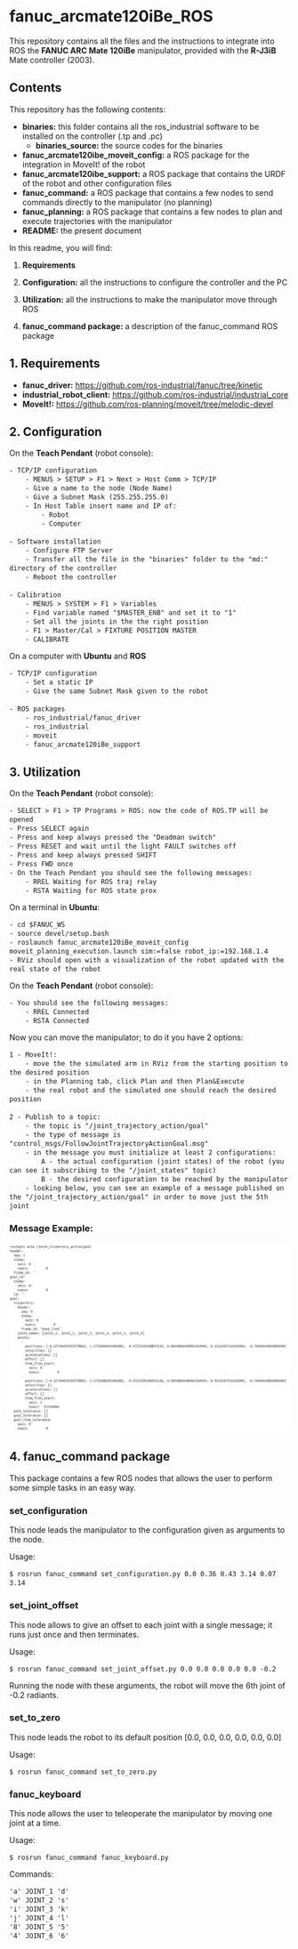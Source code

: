 # fanuc_arcmate120iBe_ROS
This repository contains all the files and the instructions to integrate into ROS the **FANUC ARC Mate 120iBe** manipulator, provided with the **R-J3iB** Mate controller (2003).

## Contents
This repository has the following contents:

- **binaries:** this folder contains all the ros_industrial software to be installed on the controller (.tp and .pc)
	- **binaries_source:** the source codes for the binaries
- **fanuc_arcmate120ibe_moveit_config:** a ROS package for the integration in MoveIt! of the robot
- **fanuc_arcmate120ibe_support:** a ROS package that contains the URDF of the robot and other configuration files
- **fanuc_command:** a ROS package that contains a few nodes to send commands directly to the manipulator (no planning)
- **fanuc_planning:** a ROS package that contains a few nodes to plan and execute trajectories with the manipulator
- **README:** the present document

In this readme, you will find:

1. **Requirements**

2. **Configuration:** all the instructions to configure the controller and the PC

3. **Utilization:** all the instructions to make the manipulator move through ROS

4. **fanuc_command package:** a description of the fanuc_command ROS package

## 1. Requirements

- **fanuc_driver:** https://github.com/ros-industrial/fanuc/tree/kinetic
- **industrial_robot_client:** https://github.com/ros-industrial/industrial_core
- **MoveIt!:** https://github.com/ros-planning/moveit/tree/melodic-devel

## 2. Configuration

On the **Teach Pendant** (robot console):

	- TCP/IP configuration
		- MENUS > SETUP > F1 > Next > Host Comm > TCP/IP
		- Give a name to the node (Node Name)
		- Give a Subnet Mask (255.255.255.0)
		- In Host Table insert name and IP of:
			- Robot
			- Computer

	- Software installation
		- Configure FTP Server
		- Transfer all the file in the "binaries" folder to the "md:" directory of the controller
		- Reboot the controller

	- Calibration
		- MENUS > SYSTEM > F1 > Variables
		- Find variable named "$MASTER_ENB" and set it to "1"
		- Set all the joints in the the right position
		- F1 > Master/Cal > FIXTURE POSITION MASTER
		- CALIBRATE

On a computer with **Ubuntu** and **ROS**

	- TCP/IP configuration
		- Set a static IP
		- Give the same Subnet Mask given to the robot
		
	- ROS packages
		- ros_industrial/fanuc_driver
		- ros_industrial
		- moveit
		- fanuc_arcmate120iBe_support

## 3. Utilization

On the **Teach Pendant** (robot console):

	- SELECT > F1 > TP Programs > ROS: now the code of ROS.TP will be opened
	- Press SELECT again
	- Press and keep always pressed the "Deadman switch"
	- Press RESET and wait until the light FAULT switches off
	- Press and keep always pressed SHIFT
	- Press FWD once
	- On the Teach Pendant you should see the following messages:
		- RREL Waiting for ROS traj relay
		- RSTA Waiting for ROS state prox

On a terminal in **Ubuntu**:

	- cd $FANUC_WS
	- source devel/setup.bash
	- roslaunch fanuc_arcmate120iBe_moveit_config moveit_planning_execution.launch sim:=false robot_ip:=192.168.1.4
	- RViz should open with a visualization of the robot updated with the real state of the robot

On the **Teach Pendant** (robot console):

	- You should see the following messages:
		- RREL Connected
		- RSTA Connected

Now you can move the manipulator; to do it you have 2 options:

	1 - MoveIt!: 
		- move the the simulated arm in RViz from the starting position to the desired position
		- in the Planning tab, click Plan and then Plan&Execute
		- the real robot and the simulated one should reach the desired position

	2 - Publish to a topic:
		- the topic is "/joint_trajectory_action/goal"
		- the type of message is "control_msgs/FollowJointTrajectoryActionGoal.msg"
		- in the message you must initialize at least 2 configurations:
			A - the actual configuration (joint states) of the robot (you can see it subscribing to the "/joint_states" topic)
			B - the desired configuration to be reached by the manipulator
		- looking below, you can see an example of a message published on the "/joint_trajectory_action/goal" in order to move just the 5th joint
### Message Example:
![Prova](https://github.com/LorenzoDemari/fanuc_arcmate120iBe_ROS/blob/developing/message.png)

## 4. fanuc_command package

This package contains a few ROS nodes that allows the user to perform some simple tasks in an easy way.

### set_configuration
This node leads the manipulator to the configuration given as arguments to the node.

Usage:

	$ rosrun fanuc_command set_configuration.py 0.0 0.36 0.43 3.14 0.07 3.14

### set_joint_offset
This node allows to give an offset to each joint with a single message; it runs just once and then terminates.

Usage:

	$ rosrun fanuc_command set_joint_offset.py 0.0 0.0 0.0 0.0 0.0 -0.2
Running the node with these arguments, the robot will move the 6th joint of -0.2 radiants.

### set_to_zero
This node leads the robot to its default position \[0.0, 0.0, 0.0, 0.0, 0.0, 0.0\]

Usage:

	$ rosrun fanuc_command set_to_zero.py

### fanuc_keyboard
This node allows the user to teleoperate the manipulator by moving one joint at a time.

Usage:

	$ rosrun fanuc_command fanuc_keyboard.py

Commands:

	'a' JOINT_1 'd'
	'w' JOINT_2 's'
	'i' JOINT_3 'k'
	'j' JOINT_4 'l'
	'8' JOINT_5 '5'
	'4' JOINT_6 '6'

